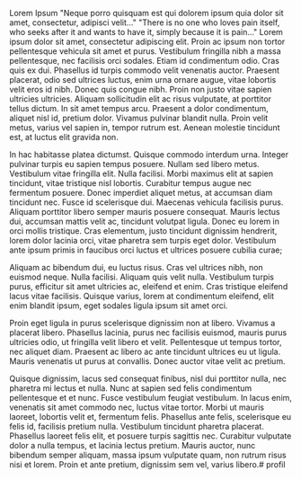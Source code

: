 Lorem Ipsum
"Neque porro quisquam est qui dolorem ipsum quia dolor sit amet, consectetur, adipisci velit..."
"There is no one who loves pain itself, who seeks after it and wants to have it, simply because it is pain..."
Lorem ipsum dolor sit amet, consectetur adipiscing elit. Proin ac ipsum non tortor pellentesque vehicula sit amet et purus. Vestibulum fringilla nibh a massa pellentesque, nec facilisis orci sodales. Etiam id condimentum odio. Cras quis ex dui. Phasellus id turpis commodo velit venenatis auctor. Praesent placerat, odio sed ultrices luctus, enim urna ornare augue, vitae lobortis velit eros id nibh. Donec quis congue nibh. Proin non justo vitae sapien ultricies ultricies. Aliquam sollicitudin elit ac risus vulputate, at porttitor tellus dictum. In sit amet tempus arcu. Praesent a dolor condimentum, aliquet nisl id, pretium dolor. Vivamus pulvinar blandit nulla. Proin velit metus, varius vel sapien in, tempor rutrum est. Aenean molestie tincidunt est, at luctus elit gravida non.

In hac habitasse platea dictumst. Quisque commodo interdum urna. Integer pulvinar turpis eu sapien tempus posuere. Nullam sed libero metus. Vestibulum vitae fringilla elit. Nulla facilisi. Morbi maximus elit at sapien tincidunt, vitae tristique nisl lobortis. Curabitur tempus augue nec fermentum posuere. Donec imperdiet aliquet metus, at accumsan diam tincidunt nec. Fusce id scelerisque dui. Maecenas vehicula facilisis purus. Aliquam porttitor libero semper mauris posuere consequat. Mauris lectus dui, accumsan mattis velit ac, tincidunt volutpat ligula. Donec eu lorem in orci mollis tristique. Cras elementum, justo tincidunt dignissim hendrerit, lorem dolor lacinia orci, vitae pharetra sem turpis eget dolor. Vestibulum ante ipsum primis in faucibus orci luctus et ultrices posuere cubilia curae;

Aliquam ac bibendum dui, eu luctus risus. Cras vel ultrices nibh, non euismod neque. Nulla facilisi. Aliquam quis velit nulla. Vestibulum turpis purus, efficitur sit amet ultricies ac, eleifend et enim. Cras tristique eleifend lacus vitae facilisis. Quisque varius, lorem at condimentum eleifend, elit enim blandit ipsum, eget sodales ligula ipsum sit amet orci.

Proin eget ligula in purus scelerisque dignissim non at libero. Vivamus a placerat libero. Phasellus lacinia, purus nec facilisis euismod, mauris purus ultricies odio, ut fringilla velit libero et velit. Pellentesque ut tempus tortor, nec aliquet diam. Praesent ac libero ac ante tincidunt ultrices eu ut ligula. Mauris venenatis ut purus at convallis. Donec auctor vitae velit ac pretium.

Quisque dignissim, lacus sed consequat finibus, nisl dui porttitor nulla, nec pharetra mi lectus et nulla. Nunc at sapien sed felis condimentum pellentesque et et nunc. Fusce vestibulum feugiat vestibulum. In lacus enim, venenatis sit amet commodo nec, luctus vitae tortor. Morbi ut mauris laoreet, lobortis velit et, fermentum felis. Phasellus ante felis, scelerisque eu felis id, facilisis pretium nulla. Vestibulum tincidunt pharetra placerat. Phasellus laoreet felis elit, et posuere turpis sagittis nec. Curabitur vulputate dolor a nulla tempus, et lacinia lectus pretium. Mauris auctor, nunc bibendum semper aliquam, massa ipsum vulputate quam, non rutrum risus nisi et lorem. Proin et ante pretium, dignissim sem vel, varius libero.# profil
